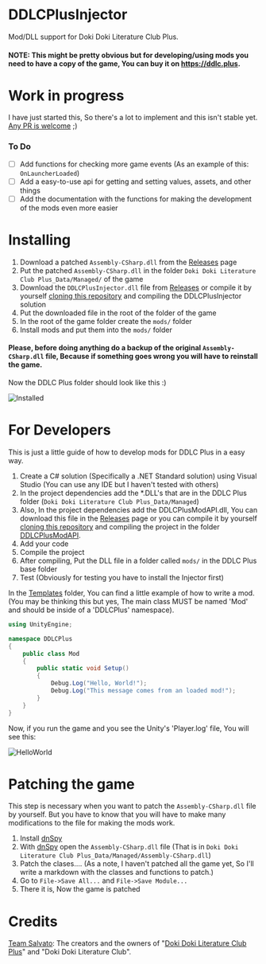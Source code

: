 # DDLCPlusInjector
Mod/DLL support for Doki Doki Literature Club Plus.

#### NOTE: This might be pretty obvious but for developing/using mods you need to have a copy of the game, You can buy it on https://ddlc.plus.

# Work in progress
I have just started this, So there's a lot to implement and this isn't stable yet. [Any PR is welcome](https://github.com/ElCosmoXD/DDLCPlusInjector/pulls) ;)

### To Do
- [ ] Add functions for checking more game events (As an example of this: ```OnLauncherLoaded```)
- [ ] Add a easy-to-use api for getting and setting values, assets, and other things
- [ ] Add the documentation with the functions for making  the development of the mods even more easier

# Installing
1. Download a patched ```Assembly-CSharp.dll``` from the [Releases](https://github.com/ElCosmoXD/DDLCPlusInjector/releases) page
2. Put the patched ```Assembly-CSharp.dll``` in the folder ```Doki Doki Literature Club Plus_Data/Managed/``` of the game
3. Download the ```DDLCPlusInjector.dll``` file from [Releases](https://github.com/ElCosmoXD/DDLCPlusInjector/releases) or compile it by yourself [cloning this repository](https://github.com/ElCosmoXD/DDLCPlusInjector/archive/refs/heads/main.zip) and compiling the DDLCPlusInjector solution
4. Put the downloaded file in the root of the folder of the game
5. In the root of the game folder create the ```mods/``` folder
6. Install mods and put them into the ```mods/``` folder

#### Please, before doing anything do a backup of the original ```Assembly-CSharp.dll``` file, Because if something goes wrong you will have to reinstall the game.

Now the DDLC Plus folder should look like this :)

![Installed](https://user-images.githubusercontent.com/37759352/184675275-f85e90f2-1bd6-4898-a4db-5fd0d322ef79.png)

# For Developers
This is just a little guide of how to develop mods for DDLC Plus in a easy way.

1. Create a C# solution (Specifically a .NET Standard solution) using Visual Studio (You can use any IDE but I haven't tested with others)
2. In the project dependencies add the *.DLL's that are in the DDLC Plus folder (```Doki Doki Literature Club Plus_Data/Managed```)
3. Also, In the project dependencies add the DDLCPlusModAPI.dll, You can download this file in the [Releases](https://github.com/ElCosmoXD/DDLCPlusInjector/releases) page or you can compile it by yourself [cloning this repository](https://github.com/ElCosmoXD/DDLCPlusInjector/archive/refs/heads/main.zip) and compiling the project in the folder [DDLCPlusModAPI](https://github.com/ElCosmoXD/DDLCPlusInjector/tree/main/DDLCPlusModAPI).
4. Add your code
5. Compile the project
6. After compiling, Put the DLL file in a folder called ```mods/``` in the DDLC Plus base folder
7. Test (Obviously for testing you have to install the Injector first)

In the [Templates](https://github.com/ElCosmoXD/DDLCPlusInjector/tree/main/Template) folder, You can find a little example of how to write a mod. (You may be thinking this but yes, The main class MUST be named 'Mod' and should be inside of a 'DDLCPlus' namespace).
``` C#
using UnityEngine;

namespace DDLCPlus
{
    public class Mod
    {
        public static void Setup()
        {
            Debug.Log("Hello, World!");
            Debug.Log("This message comes from an loaded mod!");
        }
    }
}
```
Now, if you run the game and you see the Unity's 'Player.log' file, You will see this:

![HelloWorld](https://user-images.githubusercontent.com/37759352/184688088-724ac446-4436-49ff-b6bf-a2e215f76a59.png)

# Patching the game
This step is necessary when you want to patch the ```Assembly-CSharp.dll``` file by yourself. But you have to know that you will have to make many modifications to the file for making the mods work.

1. Install [dnSpy](https://github.com/dnSpy/dnSpy/releases)
2. With [dnSpy](https://github.com/dnSpy/dnSpy/releases) open the ```Assembly-CSharp.dll``` file (That is in ```Doki Doki Literature Club Plus_Data/Managed/Assembly-CSharp.dll```)
3. Patch the clases.... (As a note, I haven't patched all the game yet, So I'll write a markdown with the classes and functions to patch.)
4. Go to ```File->Save All...``` and ```File->Save Module...```
5. There it is, Now the game is patched

# Credits

[Team Salvato](https://teamsalvato.com/): The creators and the owners of "[Doki Doki Literature Club Plus](https://ddlc.plus/)" and "Doki Doki Literature Club".
